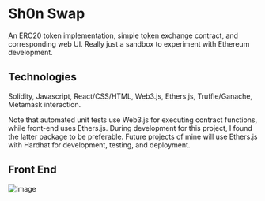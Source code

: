 # Sh0n Swap
An ERC20 token implementation, simple token exchange contract, and corresponding web UI. Really just a sandbox to experiment with Ethereum development. 

## Technologies
Solidity, Javascript, React/CSS/HTML, Web3.js, Ethers.js, Truffle/Ganache, Metamask interaction.  

Note that automated unit tests use Web3.js for executing contract functions, while front-end uses Ethers.js. During development for this project, I found the latter package to be preferable. Future projects of mine will use Ethers.js with Hardhat for development, testing, and deployment. 

## Front End
![image](https://user-images.githubusercontent.com/44221603/152949400-55c468d9-a716-48aa-a1ef-5c699481090c.png)

